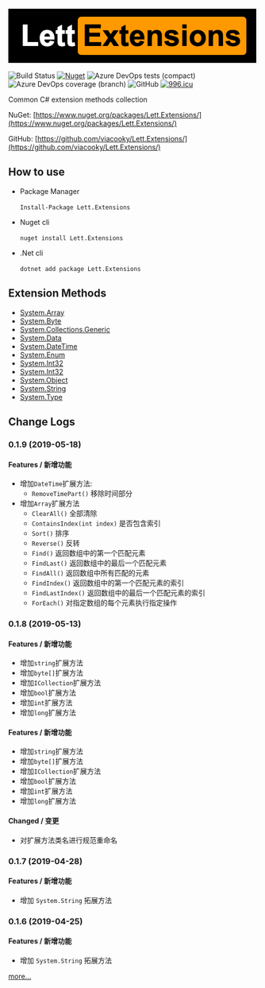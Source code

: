 ![](img/logo.png)

![Build Status](https://dev.azure.com/viacooky/Lett.Extensions/_apis/build/status/Lett.Extensions%20Push%20NuGet?branchName=master)
[![Nuget](https://img.shields.io/nuget/v/Lett.Extensions.svg)](https://www.nuget.org/packages/Lett.Extensions/)
![Azure DevOps tests (compact)](https://img.shields.io/azure-devops/tests/viacooky/Lett.Extensions/9.svg)
![Azure DevOps coverage (branch)](https://img.shields.io/azure-devops/coverage/viacooky/Lett.Extensions/9/master.svg?color=9cf)
![GitHub](https://img.shields.io/github/license/viacooky/Lett.Extensions.svg)
[![996.icu](https://img.shields.io/badge/link-996.icu-red.svg)](https://996.icu)

Common C# extension methods collection

NuGet: [https://www.nuget.org/packages/Lett.Extensions/](https://www.nuget.org/packages/Lett.Extensions/)

GitHub: [https://github.com/viacooky/Lett.Extensions/](https://github.com/viacooky/Lett.Extensions/)

## How to use

- Package Manager

  `Install-Package Lett.Extensions`

- Nuget cli

  `nuget install Lett.Extensions`

- .Net cli

  `dotnet add package Lett.Extensions`

## Extension Methods

- [System.Array](./ExtensionMethods/System.Array/index.md)
- [System.Byte](./ExtensionMethods/System.Byte/index.md)
- [System.Collections.Generic](./ExtensionMethods/System.Collections.Generic/index.md)
- [System.Data](./ExtensionMethods/System.Data/index.md)
- [System.DateTime](./ExtensionMethods/System.DateTime/index.md)
- [System.Enum](./ExtensionMethods/System.Enum/index.md)
- [System.Int32](./ExtensionMethods/System.Int32/index.md)
- [System.Int32](./ExtensionMethods/System.Int64/index.md)
- [System.Object](./ExtensionMethods/System.Object/index.md)
- [System.String](./ExtensionMethods/System.String/index.md)
- [System.Type](./ExtensionMethods/System.Type/index.md)

## Change Logs

### 0.1.9 (2019-05-18)

#### Features / 新增功能

- 增加`DateTime`扩展方法:
  - `RemoveTimePart()` 移除时间部分
- 增加`Array`扩展方法
  - `ClearAll()` 全部清除
  - `ContainsIndex(int index)` 是否包含索引
  - `Sort()` 排序
  - `Reverse()` 反转
  - `Find()` 返回数组中的第一个匹配元素
  - `FindLast()` 返回数组中的最后一个匹配元素
  - `FindAll()` 返回数组中所有匹配的元素
  - `FindIndex()` 返回数组中的第一个匹配元素的索引
  - `FindLastIndex()` 返回数组中的最后一个匹配元素的索引
  - `ForEach()` 对指定数组的每个元素执行指定操作

### 0.1.8 (2019-05-13)

#### Features / 新增功能

- 增加`string`扩展方法
- 增加`byte[]`扩展方法
- 增加`ICollection`扩展方法
- 增加`bool`扩展方法
- 增加`int`扩展方法
- 增加`long`扩展方法

#### Features / 新增功能

- 增加`string`扩展方法
- 增加`byte[]`扩展方法
- 增加`ICollection`扩展方法
- 增加`bool`扩展方法
- 增加`int`扩展方法
- 增加`long`扩展方法

#### Changed / 变更

- 对扩展方法类名进行规范重命名

### 0.1.7 (2019-04-28)

#### Features / 新增功能

- 增加 `System.String` 拓展方法

### 0.1.6 (2019-04-25)

#### Features / 新增功能

- 增加 `System.String` 拓展方法

[more...](./CHANGELOG.md)
